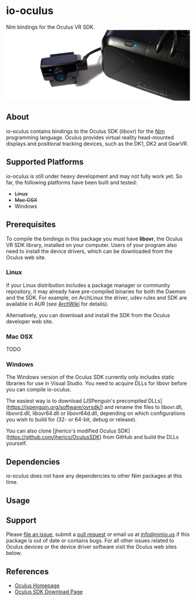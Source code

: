 # io-oculus

Nim bindings for the Oculus VR SDK.
![io-spacenav Logo](logo.png)


## About

io-oculus contains bindings to the Oculus SDK (libovr) for the
[Nim](http://nim-lang.org) programming language. Oculus provides virtual reality
head-mounted displays and positional tracking devices, such as the DK1, DK2 and
GearVR.


## Supported Platforms

io-oculus is still under heavy development and may not fully work yet. So far,
the following platforms have been built and tested:

- ~~Linux~~
- ~~Mac OSX~~
- Windows


## Prerequisites

To compile the bindings in this package you must have **libovr**, the Oculus VR
SDK library, installed on your computer. Users of your program also need to
install the device drivers, which can be downloaded from the Oculus web site.

### Linux

If your Linux distribution includes a package manager or community repository,
it may already have pre-compiled binaries for both the Daemon and the SDK. For
example, on ArchLinux the driver, udev rules and SDK are available in AUR (see
[ArchWiki](https://wiki.archlinux.org/index.php/Oculus_Rift) for details).

Alternatively, you can download and install the SDK from the Oculus developer
web site.

### Mac OSX

TODO

### Windows

The Windows version of the Oculus SDK currently only includes static libraries
for use in Visual Studio. You need to acquire DLLs for libovr before you can
compile io-oculus.

The easiest way is to download [JSPenguin's precompiled DLLs]
(https://jspenguin.org/software/ovrsdk/) and rename the files to libovr.dll,
libovrd.dll, libovr64.dll or libovr64d.dll, depending on which configurations
you wish to build for (32- or 64-bit, debug or release).

You can also clone [jherico's modified Oculus SDK]
(https://github.com/jherico/OculusSDK) from GitHub and build the DLLs yourself.


## Dependencies

io-oculus does not have any dependencies to other Nim packages at this time.


## Usage


## Support

Please [file an issue](https://github.com/nimious/io-oculus/issues), submit a
[pull request](https://github.com/nimious/io-oculus/pulls?q=is%3Aopen+is%3Apr)
or email us at info@nimio.us if this package is out of date or contains bugs.
For all other issues related to Oculus devices or the device driver software
visit the Oculus web sites below.


## References

- [Oculus Homepage](https://www.oculus.com)
- [Oculus SDK Download Page](https://developer.oculus.com/downloads/)
